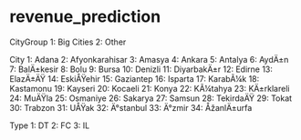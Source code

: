 # revenue_prediction

CityGroup
1: Big Cities
2: Other

City
1: Adana
2: Afyonkarahisar
3: Amasya
4: Ankara
5: Antalya
6: AydÄ±n
7: BalÄ±kesir
8: Bolu
9: Bursa
10: Denizli
11: DiyarbakÄ±r
12: Edirne
13: ElazÄ±ÄŸ
14: EskiÅŸehir
15: Gaziantep
16: Isparta
17: KarabÃ¼k
18: Kastamonu
19: Kayseri
20: Kocaeli
21: Konya
22: KÃ¼tahya
23: KÄ±rklareli
24: MuÄŸla
25: Osmaniye
26: Sakarya
27: Samsun
28: TekirdaÄŸ
29: Tokat
30: Trabzon
31: UÅŸak
32: Ä°stanbul
33: Ä°zmir
34: ÅžanlÄ±urfa

Type
1: DT
2: FC
3: IL
